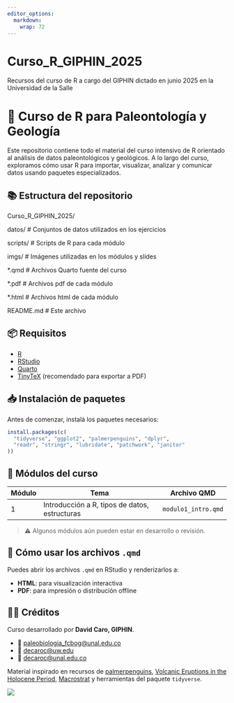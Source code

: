 ```yaml
---
editor_options: 
  markdown: 
    wrap: 72
---
```


# Curso_R_GIPHIN_2025

Recursos del curso de R a cargo del GIPHIN dictado en junio 2025 en la
Universidad de la Salle

# 🦖 Curso de R para Paleontología y Geología

Este repositorio contiene todo el material del curso intensivo de R
orientado al análisis de datos paleontológicos y geológicos. A lo largo
del curso, exploramos cómo usar R para importar, visualizar, analizar y
comunicar datos usando paquetes especializados.

## 📚 Estructura del repositorio

Curso_R_GIPHIN_2025/

datos/ \# Conjuntos de datos utilizados en los ejercicios

scripts/ \# Scripts de R para cada módulo

imgs/ \# Imágenes utilizadas en los módulos y slides

\*.qmd \# Archivos Quarto fuente del curso

\*.pdf \# Archivos pdf de cada módulo

\*.html \# Archivos html de cada módulo

README.md \# Este archivo

## 📦 Requisitos

-   [R](https://cran.r-project.org/)
-   [RStudio](https://posit.co/products/open-source/rstudio/)
-   [Quarto](https://quarto.org/)
-   [TinyTeX](https://yihui.org/tinytex/) (recomendado para exportar a
    PDF)

## 📥 Instalación de paquetes

Antes de comenzar, instalá los paquetes necesarios:

``` r
install.packages(c(
  "tidyverse", "ggplot2", "palmerpenguins", "dplyr",
  "readr", "stringr", "lubridate", "patchwork", "janitor"
))
```

## 🧭 Módulos del curso

| Módulo | Tema                                          | Archivo QMD         |
|------------------|-----------------------------------|-------------------|
| 1      | Introducción a R, tipos de datos, estructuras | `modulo1_intro.qmd` |

> ⚠️ Algunos módulos aún pueden estar en desarrollo o revisión.

## 📖 Cómo usar los archivos `.qmd`

Puedes abrir los archivos `.qmd` en RStudio y renderizarlos a:

-   **HTML**: para visualización interactiva
-   **PDF**: para impresión o distribución offline

## 🧑‍🏫 Créditos

Curso desarrollado por **David Caro, GIPHIN**.

-   📧
    [paleobiologia_fcbog\@unal.edu.co](mailto:paleobiologia_fcbog@unal.edu.co)
-   📧 [decaroc\@uw.edu](mailto:decaroc@uw.edu)
-   📧 [decaroc\@unal.edu.co](mailto:decaroc@unal.edu.co)

Material inspirado en recursos de
[palmerpenguins](https://github.com/allisonhorst/palmerpenguins),
[Volcanic Eruptions in the Holocene
Period](https://www.kaggle.com/datasets/smithsonian/volcanic-eruptions),
[Macrostrat](https://macrostrat.org/) y herramientas del paquete
`tidyverse`.

![](https://github.com/user-attachments/assets/e64d38de-ed6e-4db2-85af-2fedbc684cf6)
